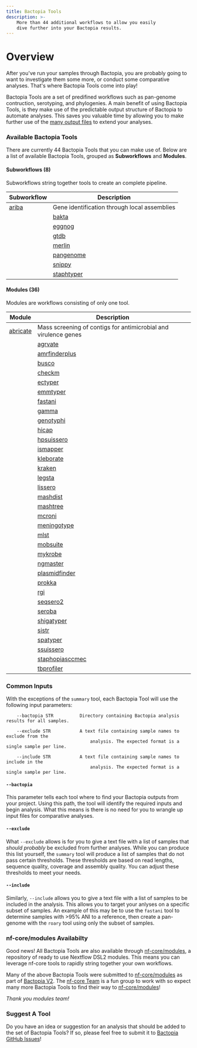 ```yaml
---
title: Bactopia Tools
description: >-
    More than 44 additional workflows to allow you easily
    dive further into your Bactopia results.
---
```

# Overview
After you've run your samples through Bactopia, you are probably going to want to
investigate them some more, or conduct some comparative analyses. That's where
Bactopia Tools come into play!

Bactopia Tools are a set of predifined workflows such as pan-genome contruction,
serotyping, and phylogenies. A main benefit of using Bactopia Tools, is they make
use of the predictable output structure of Bactopia to automate analyses. This saves
you valuable time by allowing you to make further use of the 
[many output files](output-overview/) to extend your analyses.

### Available Bactopia Tools
There are currently 44 Bactopia Tools that you can make use of.
Below are a list of available Bactopia Tools, grouped as __Subworkflows__ and __Modules__. 

#### Subworkflows (8)
Subworkflows string together 
tools to create an complete pipeline.  

| Subworkflow | Description |
|-------------|-------------|
| [ariba](/bactopia-tools/ariba/) | Gene identification through local assemblies |
    | [bakta](/bactopia-tools/bakta/) | Rapid annotation of bacterial genomes and plasmids |
    | [eggnog](/bactopia-tools/eggnog/) | Functional annotation of proteins using orthologous groups and phylogenies |
    | [gtdb](/bactopia-tools/gtdb/) | Identify marker genes and assign taxonomic classifications |
    | [merlin](/bactopia-tools/merlin/) | MinmER assisted species-specific bactopia tool seLectIoN |
    | [pangenome](/bactopia-tools/pangenome/) | Pangenome analysis with optional core-genome phylogeny |
    | [snippy](/bactopia-tools/snippy/) | Rapid variant calling from Illumina sequence reads with optional core-SNP phylogeny |
    | [staphtyper](/bactopia-tools/staphtyper/) | Determine the agr, spa and SCCmec types for _Staphylococcus aureus_ genomes |
    

#### Modules  (36)
Modules are workflows consisting of only one tool.

| Module | Description |
|-------------|-------------|
| [abricate](/bactopia-tools/abricate/) | Mass screening of contigs for antimicrobial and virulence genes |
    | [agrvate](/bactopia-tools/agrvate/) | Rapid identification of Staphylococcus aureus agr locus type and agr operon variants. |
    | [amrfinderplus](/bactopia-tools/amrfinderplus/) | Identify antimicrobial resistance in genes or proteins |
    | [busco](/bactopia-tools/busco/) | Assembly completeness based on evolutionarily informed expectations |
    | [checkm](/bactopia-tools/checkm/) | Assess the assembly quality of your samples |
    | [ectyper](/bactopia-tools/ectyper/) | In-silico prediction of _Escherichia coli_ serotype |
    | [emmtyper](/bactopia-tools/emmtyper/) | emm-typing of _Streptococcus pyogenes_ assemblies |
    | [fastani](/bactopia-tools/fastani/) | fast alignment-free computation of whole-genome Average Nucleotide Identity (ANI) |
    | [gamma](/bactopia-tools/gamma/) | Identification, classification, and annotation of translated gene matches |
    | [genotyphi](/bactopia-tools/genotyphi/) | Salmonella Typhi genotyping with Mykrobe outputs |
    | [hicap](/bactopia-tools/hicap/) | Identify cap locus serotype and structure in your _Haemophilus influenzae_ assemblies |
    | [hpsuissero](/bactopia-tools/hpsuissero/) | Serotype prediction of _Haemophilus parasuis_ assemblies |
    | [ismapper](/bactopia-tools/ismapper/) | Identify insertion sites positions in bacterial genomes |
    | [kleborate](/bactopia-tools/kleborate/) | Screening Klebsiella genome assemblies for MLST, sub-species, and other related genes of interest |
    | [kraken](/bactopia-tools/kraken/) | Taxonomic classifications of sequence reads |
    | [legsta](/bactopia-tools/legsta/) | Typing of Legionella pneumophila assemblies |
    | [lissero](/bactopia-tools/lissero/) | Serogroup typing prediction for _Listeria monocytogenes_ |
    | [mashdist](/bactopia-tools/mashdist/) | Calculate Mash distances between sequences |
    | [mashtree](/bactopia-tools/mashtree/) | Quickly create a tree using Mash distances |
    | [mcroni](/bactopia-tools/mcroni/) | Sequence variation in mcr-1 genes (mobilized colistin resistance) |
    | [meningotype](/bactopia-tools/meningotype/) | Serotyping of Neisseria meningitidis |
    | [mlst](/bactopia-tools/mlst/) | Automatic MLST calling from assembled contigs |
    | [mobsuite](/bactopia-tools/mobsuite/) | Reconstruct and annotate plasmids in bacterial assemblies |
    | [mykrobe](/bactopia-tools/mykrobe/) | Antimicrobial resistance detection for specific species |
    | [ngmaster](/bactopia-tools/ngmaster/) | Multi-antigen sequence typing for _Neisseria gonorrhoeae_ |
    | [plasmidfinder](/bactopia-tools/plasmidfinder/) | Plasmid identification from assemblies |
    | [prokka](/bactopia-tools/prokka/) | Whole genome annotation of small genomes (bacterial, archeal, viral) |
    | [rgi](/bactopia-tools/rgi/) | Predict antibiotic resistance from assemblies |
    | [seqsero2](/bactopia-tools/seqsero2/) | Salmonella serotype prediction from reads or assemblies |
    | [seroba](/bactopia-tools/seroba/) | Serotyping of Streptococcus pneumoniae from sequence reads |
    | [shigatyper](/bactopia-tools/shigatyper/) | Shigella serotype from Illumina or Oxford Nanopore reads |
    | [sistr](/bactopia-tools/sistr/) | Serovar prediction of Salmonella assemblies |
    | [spatyper](/bactopia-tools/spatyper/) | Computational method for finding spa types in _Staphylococcus aureus_ |
    | [ssuissero](/bactopia-tools/ssuissero/) | Serotype prediction of _Streptococcus suis_ assemblies |
    | [staphopiasccmec](/bactopia-tools/staphopiasccmec/) | Primer based SCCmec typing of _Staphylococcus aureus_ genomes |
    | [tbprofiler](/bactopia-tools/tbprofiler/) | Detect resistance and lineages of _Mycobacterium tuberculosis_ genomes |
    

### Common Inputs
With the exceptions of the `summary` tool, each Bactopia Tool will use the following 
input parameters:
```
    --bactopia STR          Directory containing Bactopia analysis results for all samples.

    --exclude STR           A text file containing sample names to exclude from the
                                analysis. The expected format is a single sample per line.

    --include STR           A text file containing sample names to include in the
                                analysis. The expected format is a single sample per line.
```

#### `--bactopia`
This parameter tells each tool where to find your Bactopia outputs from your project. 
Using this path, the tool will identify the required inputs and begin analysis. What 
this means is there is no need for you to wrangle up input files for comparative analyses.

#### `--exclude`
What `--exclude` allows is for you to give a text file with a list of samples that 
*should probably* be excluded from further analyses. While you can produce this list
yourself, the `summary` tool will produce a list of samples that do not pass certain 
thresholds. These thresholds are based on read lengths, sequence quality, coverage 
and assembly quality. You can adjust these thresholds to meet your needs.

#### `--include`
Similarly, `--include` allows you to give a text file with a list of samples to be 
included in the analysis. This allows you to target your anlyses on a specific subset
of samples. An example of this may be to use the `fastani` tool to determine samples
with >95% ANI to a reference, then create a pan-genome with the `roary` tool using 
only the subset of samples.

### nf-core/modules Availabilty
Good news! All Bactopia Tools are also available through [nf-core/modules](https://github.com/nf-core/modules),
a repository of ready to use Nextflow DSL2 modules. This means you can leverage nf-core tools 
to rapidly string together your own workflows. 

Many of the above Bactopia Tools were submitted to [nf-core/modules](https://github.com/nf-core/modules) 
as part of [Bactopia V2](https://github.com/bactopia/bactopia/issues/233). The [nf-core Team](https://nf-co.re/about)
is a fun group to work with so expect many more Bactopia Tools to find their way to 
[nf-core/modules](https://github.com/nf-core/modules)!

_Thank you modules team!_

### Suggest A Tool
Do you have an idea or suggestion for an analysis that should be added to the set 
of Bactopia Tools? If so, please feel free to submit it to 
[Bactopia GitHub Issues](https://github.com/bactopia/bactopia/issues)!